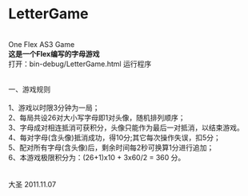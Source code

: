 # LetterGame
<br/>One Flex AS3 Game
<br/><b>这是一个Flex编写的字母游戏</b>
<br/>打开：bin-debug/LetterGame.html 运行程序

<br/>一、游戏规则
<br/>
<br/>1、游戏以时限3分钟为一局；
<br/>2、每局共设26对大小写字母即1对头像，随机排列顺序；
<br/>3、字母成对相连抵消可获积分，头像只能作为最后一对抵消，以结束游戏。
<br/>4、每对字母(含头像)抵消成功，得10分;其它每次操作失误，扣5分；
<br/>5、配对所有字母(含头像)后，剩余时间每2秒可换算1分进行追加；
<br/>6、本游戏极限积分为：(26+1)x10 + 3x60/2 = 360 分。
<br/>
<br/>
<br/>大圣 2011.11.07
